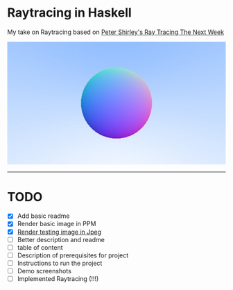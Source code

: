 # Raytracing in Haskell

My take on Raytracing based on [Peter Shirley's Ray Tracing The Next Week](https://raytracing.github.io/books/RayTracingInOneWeekend.html)

![Generated image](https://github.com/Slowyn/haskell-raytracing/blob/main/test.jpg)

---

# TODO

- [x] Add basic readme
- [x] Render basic image in PPM
- [x] [Render testing image in Jpeg](https://github.com/Slowyn/haskell-raytracing/issues/1)
- [ ] Better description and readme
- [ ] table of content
- [ ] Description of prerequisites for project
- [ ] Instructions to run the project 
- [ ] Demo screenshots
- [ ] Implemented Raytracing (!!!)